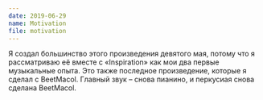 ```yaml
---
date: 2019-06-29
name: Motivation
file: motivation
---
```


Я создал большинство этого произведения девятого мая, потому что я рассматриваю её вместе с «Inspiration» как мои два первые музыкальные опыта. Это также последное произведение, которые я сделал с BeetMacol. Главный звук – снова пианино, и перкусиая снова сделана BeetMacol.